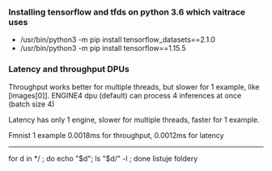 ### Installing tensorflow and tfds on python 3.6 which vaitrace uses
* /usr/bin/python3 -m pip install tensorflow_datasets==2.1.0
* /usr/bin/python3 -m pip install tensorflow==1.15.5

### Latency and throughput DPUs

Throughput works better for multiple threads, but slower for 1 example, like [images[0]]. ENGINE4 dpu (default) 
can process 4 inferences at once (batch size 4)

Latency has only 1 engine, slower for multiple threads, faster for 1 example. 

Fmnist 1 example
0.0018ms for throughput, 0.0012ms for latency





---------------------------
for d in */ ; do   echo "$d";  ls "$d/" -l ; done listuje foldery